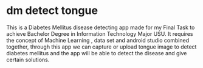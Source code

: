 # dm detect tongue
This is a Diabetes Mellitus disease detecting app made for my Final Task to achieve Bachelor Degree in Information Technology Major USU.
It requires the concept of Machine Learning , data set and android studio combined together, through this app we can capture or upload tongue image to detect diabetes mellitus
and the app will be able to detect the disease and give certain solutions.

